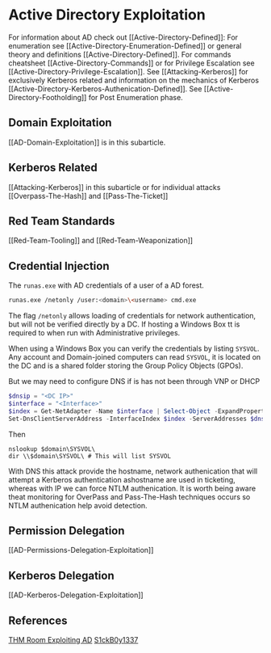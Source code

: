 # Active Directory Exploitation
For information about AD check out [[Active-Directory-Defined]]:
For enumeration see [[Active-Directory-Enumeration-Defined]] or general theory and definitions [[Active-Directory-Defined]]. For commands cheatsheet [[Active-Directory-Commands]] or for Privilege Escalation see [[Active-Directory-Privilege-Escalation]]. See [[Attacking-Kerberos]] for exclusively Kerberos related and  information on the mechanics of Kerberos  [[Active-Directory-Kerberos-Authenication-Defined]]. See [[Active-Directory-Footholding]] for Post Enumeration phase.

## Domain Exploitation
[[AD-Domain-Exploitation]] is in this subarticle.

## Kerberos Related
[[Attacking-Kerberos]] in this subarticle or for individual attacks [[Overpass-The-Hash]] and [[Pass-The-Ticket]]

## Red Team Standards
[[Red-Team-Tooling]] and [[Red-Team-Weaponization]]

## Credential Injection 
The  `runas.exe` with AD credentials of a user of a AD forest.
```bash
runas.exe /netonly /user:<domain>\<username> cmd.exe
```

The flag `/netonly` allows loading of credentials for network authentication, but will not be verified directly by a DC. If hosting a Windows Box tt is required to when run with Administrative privileges.


When using a Windows Box you can verify the credentials by listing `SYSVOL`. Any account and Domain-joined computers  can read `SYSVOL`, it is located on the DC and is a shared folder storing the Group Policy Objects (GPOs).

But we may need to configure DNS if is has not been through VNP or DHCP 
 
```powershell
$dnsip = "<DC IP>"
$interface = "<Interface>"
$index = Get-NetAdapter -Name $interface | Select-Object -ExpandProperty 'ifIndex'
Set-DnsClientServerAddress -InterfaceIndex $index -ServerAddresses $dnsip
```
Then
```terminal
nslookup $domain\SYSVOL\
dir \\$domain\SYSVOL\ # This will list SYSVOL
```
With DNS this attack provide the hostname, network authenication that will attempt a Kerberos authentication ashostname are used in ticketing, whereas with IP we can force NTLM authenication. It is worth being aware theat monitoring for OverPass and Pass-The-Hash techniques occurs so NTLM authenication help avoid detection.

## Permission Delegation
[[AD-Permissions-Delegation-Exploitation]]

## Kerberos Delegation
[[AD-Kerberos-Delegation-Exploitation]]

## References

[THM Room Exploiting AD](https://tryhackme.com/room/exploitingad)
[S1ckB0y1337](https://github.com/S1ckB0y1337/Active-Directory-Exploitation-Cheat-Sheet#domain-enumeration)